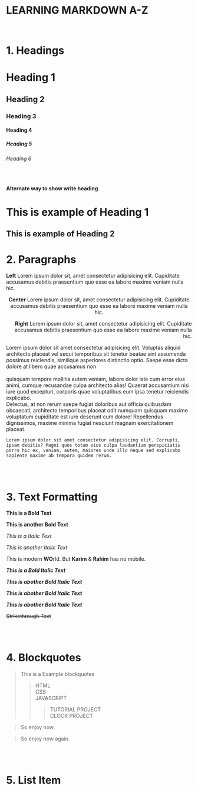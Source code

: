 
# LEARNING MARKDOWN A-Z
<br>

# 1. Headings

# Heading 1
## Heading 2
### Heading 3
#### Heading 4
##### Heading 5
###### Heading 6

<br>

__Alternate way to show write heading__

This is example of Heading 1
============================= 

This is example of Heading 2
----------------------------   

# 2. Paragraphs

<p align="left">
<b>Left</b> Lorem ipsum dolor sit, amet consectetur adipisicing elit. Cupiditate accusamus debitis praesentium quo esse ea labore maxime veniam nulla hic.
</p>

<p align="center">
<b>Center</b> Lorem ipsum dolor sit, amet consectetur adipisicing elit. Cupiditate accusamus debitis praesentium quo esse ea labore maxime veniam nulla hic.
</p>

<p align="right">
<b>Right</b> Lorem ipsum dolor sit, amet consectetur adipisicing elit. Cupiditate accusamus debitis praesentium quo esse ea labore maxime veniam nulla hic.
</p>



<p>
    Lorem ipsum dolor sit amet consectetur adipisicing elit. Voluptas aliquid architecto placeat vel sequi temporibus sit tenetur beatae sint assumenda possimus reiciendis, similique asperiores distinctio optio. Saepe esse dicta dolore at libero quae accusamus non 
    <br><br>   quisquam tempore mollitia autem veniam, labore dolor iste cum error eius animi, cumque recusandae culpa architecto alias! Quaerat accusantium nisi iure quod excepturi, corporis quae voluptatibus eum ipsa tenetur reiciendis explicabo. 
    <br>  Delectus, at non rerum saepe fugiat doloribus aut officia quibusdam obcaecati, architecto temporibus placeat odit numquam quisquam maxime voluptatum cupiditate est iure deserunt cum dolore! Repellendus dignissimos, maxime minima fugiat nesciunt magnam exercitationem placeat.
</p>


    Lorem ipsum dolor sit amet consectetur adipisicing elit. Corrupti, ipsam debitis? Magni quos totam eius culpa laudantium perspiciatis porro hic ex, veniam, autem, maiores unde illo neque sed explicabo sapiente maxime ab tempora quidem rerum.

<br>
<br>

# 3. Text Formatting

**This is a Bold Text**

__This is another Bold Text__

*This is a Italic Text*

_This is another Italic Text_

This is modern **WO**rld. But **Karim** & __Rahim__ has no mobile.

***This is a Bold Italic Text***

___This is abother Bold Italic Text___

_**This is abother Bold Italic Text**_

**_This is abother Bold Italic Text_**

~~Strikethrough Text~~

<br>
<br>

# 4. Blockquotes

> This is a Example blockquotes 
>
>> HTML <br>
>> CSS <br>
>> JAVASCRIPT <br>
>>> TUTORIAL PROJECT  <br>
>>> CLOCK PROJECT  <br>
> 

> So enjoy now.

> So enjoy now again.


<br>
<br>

# 5. List Item
